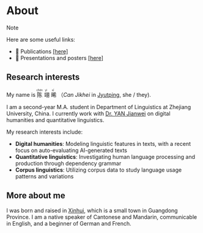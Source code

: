 # About

> [!NOTE]
> Here are some useful links:
> - 📃 Publications <a href="/posts/publications/post/">[here]</a>
> - 📢 Presentations and posters <a href="/posts/pres-and-posts/post/">[here]</a>

## Research interests

My name is <ruby>
    陈<rp>(</rp><rt>chén</rt><rp>)</rp>
    翊<rp>(</rp><rt>yì</rt><rp>)</rp>
    晞<rp>(</rp><rt>xī</rt><rp>)</rp>
</ruby>（*Can Jikhei* in [Jyutping](https://en.wikipedia.org/wiki/Jyutping), she / they). 

I am a second-year M.A. student in Department of Linguistics at Zhejiang University, China. I currently work with [Dr. YAN Jianwei](https://www.researchgate.net/profile/Jianwei-Yan-3) on digital humanities and quantitative linguistics. 

My research interests include:
- **Digital humanities**: Modeling linguistic features in texts, with a recent focus on auto-evaluating AI-generated texts
- **Quantitative linguistics**: Investigating human language processing and production through dependency grammar
- **Corpus linguistics**: Utilizing corpus data to study language usage patterns and variations

## More about me
I was born and raised in [Xinhui](https://en.wikipedia.org/wiki/Xinhui,_Jiangmen), which is a small town in Guangdong Province. I am a native speaker of Cantonese and Mandarin, communicable in English, and a beginner of German and French.
